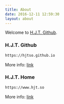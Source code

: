 ```yaml
---
title: About
date: 2016-12-11 12:59:30
layout: about
---
```


Welcome to [H.J.T. Github](https://hjtso.github.io).

### H.J.T. Github

``` bash
https://hjtso.github.io
```

More info: [link](https://hjtso.github.io)

### H.J.T. Home

``` bash
https://www.hjt.so
```

More info: [link](https://www.hjt.so)
